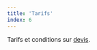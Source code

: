 ```yaml
---
title: 'Tarifs'
index: 6
---
```


Tarifs et conditions sur [devis](mailto:someone@somewhere.com&amp;subject=Tarifs&amp;body=Tapez%20%0Avotre%20message%20ici%0A).
